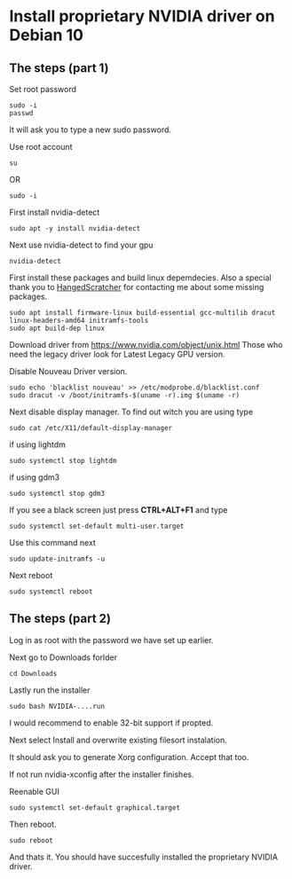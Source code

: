 # Install proprietary NVIDIA driver on Debian 10
## The steps (part 1)
Set root password
```
sudo -i
passwd
```
It will ask you to type a new sudo password.

Use root account
```
su
```
OR
```
sudo -i
```
First install nvidia-detect
```
sudo apt -y install nvidia-detect
```
Next use nvidia-detect to find your gpu
```
nvidia-detect
```
First install these packages and build linux depemdecies.
Also a special thank you to [HangedScratcher](https://github.com/HangedScratcher) for contacting me about some missing packages.
```
sudo apt install firmware-linux build-essential gcc-multilib dracut linux-headers-amd64 initramfs-tools
sudo apt build-dep linux
```
Download driver from https://www.nvidia.com/object/unix.html
Those who need the legacy driver look for Latest Legacy GPU version.

Disable Nouveau Driver version.
```
sudo echo 'blacklist nouveau' >> /etc/modprobe.d/blacklist.conf
sudo dracut -v /boot/initramfs-$(uname -r).img $(uname -r)
```
Next disable display manager. To find out witch you are using type
```
sudo cat /etc/X11/default-display-manager
```
if using lightdm
```
sudo systemctl stop lightdm
```
if using gdm3
```
sudo systemctl stop gdm3
```
If you see a black screen just press **CTRL+ALT+F1** and type
```
sudo systemctl set-default multi-user.target
```
Use this command next
```
sudo update-initramfs -u
```
Next reboot
```
sudo systemctl reboot
```
## The steps (part 2)
Log in as root with the password we have set up earlier.

Next go to Downloads forlder
```
cd Downloads
```
Lastly run the installer
```
sudo bash NVIDIA-....run
```
I would recommend to enable 32-bit support if propted.

Next select Install and overwrite existing filesort instalation.

It should ask you to generate Xorg configuration. Accept that too.

If not run nvidia-xconfig after the installer finishes.

Reenable GUI
```
sudo systemctl set-default graphical.target
``` 
Then reboot.
```
sudo reboot
```
And thats it. You should have succesfully installed the proprietary NVIDIA driver.
